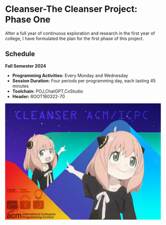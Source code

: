 # Cleanser-The Cleanser Project: Phase One

After a full year of continuous exploration and research in the first year of college, I have formulated the plan for the first phase of this project.

## Schedule

**Fall Semester 2024**

- **Programming Activities:** Every Monday and Wednesday
- **Session Duration:** Four periods per programming day, each lasting 45 minutes
- **Toolchain:** POJ,ChatGPT,CxStudio
- **Header:** ROOT160322-70

![The Cleanser Project](https://github.com/LANEING-AVIATION/Cleanser/blob/main/Homepage/init.jpg)
